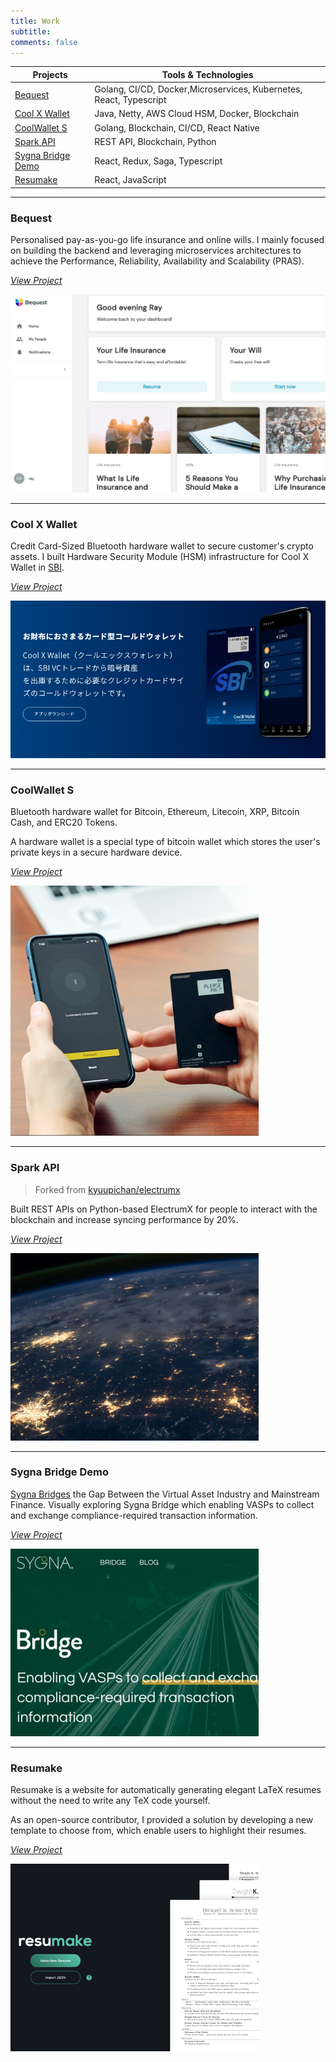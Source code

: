 ```yaml
---
title: Work
subtitle:
comments: false
---
```


| Projects                                | Tools & Technologies                                      |
| --------------------------------------- | --------------------------------------------------------- |
| [Bequest](#bequest)                     | Golang, CI/CD, Docker,Microservices, Kubernetes, React, Typescript |
| [Cool X Wallet](#cool-x-wallet)         | Java, Netty, AWS Cloud HSM, Docker, Blockchain            |
| [CoolWallet S](#coolwallet-s)           | Golang, Blockchain, CI/CD, React Native                   |
| [Spark API](#spark-api)                 | REST API, Blockchain, Python                              |
| [Sygna Bridge Demo](#sygna-bridge-demo) | React, Redux, Saga, Typescript                            |
| [Resumake](#resumake)                   | React, JavaScript                                         |

---

### Bequest

Personalised pay-as-you-go life insurance and online wills.
I mainly focused on building the backend and leveraging microservices architectures to achieve the Performance, Reliability, Availability and Scalability (PRAS).

_[View Project](https://bequest.com/)_

![](/img/bequest.png)

---

### Cool X Wallet

Credit Card-Sized Bluetooth hardware wallet to secure customer's crypto assets.
I built Hardware Security Module (HSM) infrastructure for Cool X Wallet in [SBI](https://www.sbibits.com/).

_[View Project](https://www.sbicxw.com/)_

![](/img/coolx.jpg)

---

### CoolWallet S

Bluetooth hardware wallet for Bitcoin, Ethereum, Litecoin, XRP, Bitcoin Cash, and ERC20 Tokens.

A hardware wallet is a special type of bitcoin wallet which stores the user's private keys in a secure hardware device.

_[View Project](https://www.coolwallet.io/)_

![](/img/coolwallet.jpg)

---

### Spark API

> Forked from [kyuupichan/electrumx](https://github.com/kyuupichan/electrumx)

Built REST APIs on Python-based ElectrumX for people to interact with the blockchain and increase syncing performance by 20%.

_[View Project](https://github.com/rayspock/electrumx)_

![](/img/blockchain.jpg)

---

### Sygna Bridge Demo

[Sygna Bridges](https://www.sygna.io/bridge/) the Gap Between the Virtual Asset Industry and Mainstream Finance. Visually exploring Sygna Bridge which enabling VASPs to collect and exchange compliance-required transaction information.

_[View Project](https://coolbitx-technology.github.io/sygna-bridge-demo/)_

![](/img/bridge.jpg)

---

### Resumake

Resumake is a website for automatically generating elegant LaTeX resumes without the need to write any TeX code yourself.

As an open-source contributor, I provided a solution by developing a new template to choose from, which enable users to highlight their resumes.

_[View Project](https://resumake.io/)_

![](/img/resumake.jpg)
